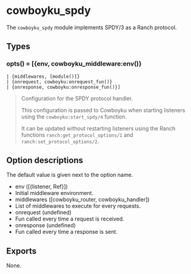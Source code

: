 cowboyku_spdy
===========

The `cowboyku_spdy` module implements SPDY/3 as a Ranch protocol.

Types
-----

### opts() = [{env, cowboyku_middleware:env()}
	| {middlewares, [module()]}
	| {onrequest, cowboyku:onrequest_fun()}
	| {onresponse, cowboyku:onresponse_fun()}]

> Configuration for the SPDY protocol handler.
>
> This configuration is passed to Cowboyku when starting listeners
> using the `cowboyku:start_spdy/4` function.
>
> It can be updated without restarting listeners using the
> Ranch functions `ranch:get_protocol_options/1` and
> `ranch:set_protocol_options/2`.

Option descriptions
-------------------

The default value is given next to the option name.

 -  env ([{listener, Ref}])
   -  Initial middleware environment.
 -  middlewares ([cowboyku_router, cowboyku_handler])
   -  List of middlewares to execute for every requests.
 -  onrequest (undefined)
   -  Fun called every time a request is received.
 -  onresponse (undefined)
   -  Fun called every time a response is sent.

Exports
-------

None.
